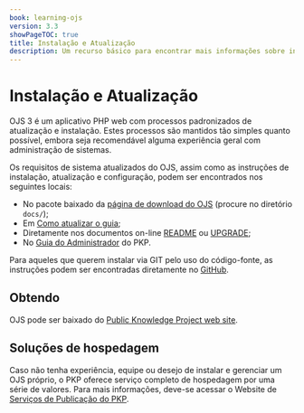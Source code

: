 ```yaml
---
book: learning-ojs
version: 3.3
showPageTOC: true
title: Instalação e Atualização
description: Um recurso básico para encontrar mais informações sobre instalar ou atualizar OJS, ou localizar um host OJS.
---
```


# Instalação e Atualização

OJS 3 é um aplicativo PHP web com processos padronizados de atualização e instalação. Estes processos são mantidos tão simples quanto possível, embora seja recomendável alguma experiência geral com administração de sistemas.

Os requisitos de sistema atualizados do OJS, assim como as instruções de instalação, atualização e configuração, podem ser encontrados nos seguintes locais:

* No pacote baixado da [página de download do OJS](https://pkp.sfu.ca/ojs/ojs_download/) (procure no diretório `docs/`);
* Em [Como atualizar o guia](/dev/upgrade-guide/);
* Diretamente nos documentos on-line [README](https://pkp.sfu.ca/ojs/README) ou [UPGRADE](https://pkp.sfu.ca/ojs/UPGRADE);
* No [Guia do Administrador](/admin-guide/) do PKP.

Para aqueles que querem instalar via GIT pelo uso do código-fonte, as instruções podem ser encontradas diretamente no [GitHub](https://github.com/pkp/ojs).

## Obtendo

OJS pode ser baixado do [Public Knowledge Project web site](https://pkp.sfu.ca).

## Soluções de hospedagem

Caso não tenha experiência, equipe ou desejo de instalar e gerenciar um OJS próprio, o PKP oferece serviço completo de hospedagem por uma série de valores. Para mais informações, deve-se acessar o Website de [Serviços de Publicação do PKP](https://pkpservices.sfu.ca).

